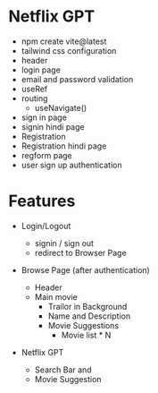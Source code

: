 # Netflix GPT
  - npm create vite@latest
  - tailwind css configuration
  - header
  - login page
  - email and password validation
  - useRef
  - routing 
      - useNavigate()
  - sign in page
  - signin hindi page
  - Registration 
  - Registration hindi page 
  - regform page
  - user sign up authentication 


# Features
  - Login/Logout
     - signin / sign out
     - redirect to Browser Page
  - Browse Page (after authentication)
     - Header
     - Main movie
        - Trailor in Background
        - Name and Description
        - Movie Suggestions 
            - Movie list * N


  - Netflix GPT 
    - Search Bar and 
    - Movie Suggestion           